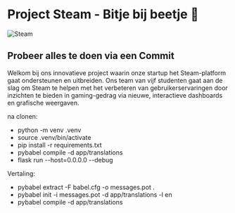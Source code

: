# Project Steam - Bitje bij beetje 🚀

![Steam](https://logos-world.net/wp-content/uploads/2020/10/Steam-Logo-2002-present.png) 

## Probeer alles te doen via een Commit
Welkom bij ons innovatieve project waarin onze startup het Steam-platform gaat ondersteunen en uitbreiden. Ons team van vijf studenten gaat aan de slag om Steam te helpen met het verbeteren van gebruikerservaringen door inzichten te bieden in gaming-gedrag via nieuwe, interactieve dashboards en grafische weergaven.


na clonen:
- python -m venv .venv
- source .venv/bin/activate
- pip install -r requirements.txt
- pybabel compile -d app/translations
- flask run --host=0.0.0.0 --debug

Vertaling:
- pybabel extract -F babel.cfg -o messages.pot .
- pybabel init -i messages.pot -d app/translations -l en
- pybabel compile -d app/translations
